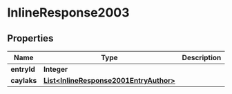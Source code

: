 
# InlineResponse2003

## Properties
Name | Type | Description | Notes
------------ | ------------- | ------------- | -------------
**entryId** | **Integer** |  |  [optional]
**caylaks** | [**List&lt;InlineResponse2001EntryAuthor&gt;**](InlineResponse2001EntryAuthor.md) |  |  [optional]




